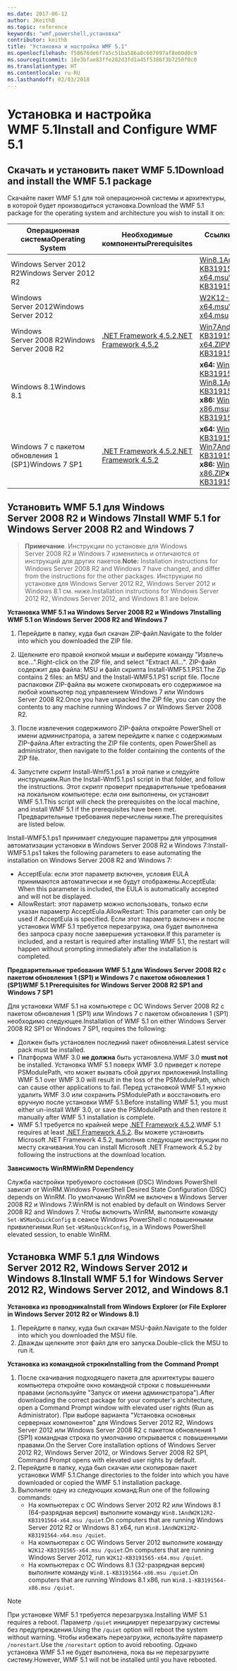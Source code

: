 ```yaml
---
ms.date: 2017-06-12
author: JKeithB
ms.topic: reference
keywords: "wmf,powershell,установка"
contributor: keithb
title: "Установка и настройка WMF 5.1"
ms.openlocfilehash: f58676de6f7a5c51ba586a8c607097af8e60d0c9
ms.sourcegitcommit: 18e3bfae83ffe282d3fd1a45f5386f3b7250f0c0
ms.translationtype: HT
ms.contentlocale: ru-RU
ms.lasthandoff: 02/03/2018
---
```

# <a name="install-and-configure-wmf-51"></a><span data-ttu-id="34073-103">Установка и настройка WMF 5.1</span><span class="sxs-lookup"><span data-stu-id="34073-103">Install and Configure WMF 5.1</span></span> #


## <a name="download-and-install-the-wmf-51-package"></a><span data-ttu-id="34073-104">Скачать и установить пакет WMF 5.1</span><span class="sxs-lookup"><span data-stu-id="34073-104">Download and install the WMF 5.1 package</span></span>

<span data-ttu-id="34073-105">Скачайте пакет WMF 5.1 для той операционной системы и архитектуры, в которой будет производиться установка.</span><span class="sxs-lookup"><span data-stu-id="34073-105">Download the WMF 5.1 package for the operating system and architecture you wish to install it on:</span></span>

| <span data-ttu-id="34073-106">Операционная система</span><span class="sxs-lookup"><span data-stu-id="34073-106">Operating System</span></span>       | <span data-ttu-id="34073-107">Необходимые компоненты</span><span class="sxs-lookup"><span data-stu-id="34073-107">Prerequisites</span></span>           | <span data-ttu-id="34073-108">Ссылки на пакеты</span><span class="sxs-lookup"><span data-stu-id="34073-108">Package Links</span></span>                          |
|------------------------|-------------------------|----------------------------------------|
| <span data-ttu-id="34073-109">Windows Server 2012 R2</span><span class="sxs-lookup"><span data-stu-id="34073-109">Windows Server 2012 R2</span></span> |                         | <span data-ttu-id="34073-110">[Win8.1AndW2K12R2-KB3191564-x64.msu][]</span><span class="sxs-lookup"><span data-stu-id="34073-110">[Win8.1AndW2K12R2-KB3191564-x64.msu][]</span></span> |
| <span data-ttu-id="34073-111">Windows Server 2012</span><span class="sxs-lookup"><span data-stu-id="34073-111">Windows Server 2012</span></span>    |                         | <span data-ttu-id="34073-112">[W2K12-KB3191565-x64.msu][]</span><span class="sxs-lookup"><span data-stu-id="34073-112">[W2K12-KB3191565-x64.msu][]</span></span>            |
| <span data-ttu-id="34073-113">Windows Server 2008 R2</span><span class="sxs-lookup"><span data-stu-id="34073-113">Windows Server 2008 R2</span></span> | <span data-ttu-id="34073-114">[.NET Framework 4.5.2][]</span><span class="sxs-lookup"><span data-stu-id="34073-114">[.NET Framework 4.5.2][]</span></span>| <span data-ttu-id="34073-115">[Win7AndW2K8R2-KB3191566-x64.ZIP][]</span><span class="sxs-lookup"><span data-stu-id="34073-115">[Win7AndW2K8R2-KB3191566-x64.ZIP][]</span></span>    |
| <span data-ttu-id="34073-116">Windows 8.1</span><span class="sxs-lookup"><span data-stu-id="34073-116">Windows 8.1</span></span>            |                         | <span data-ttu-id="34073-117">**x64:** [Win8.1AndW2K12R2-KB3191564-x64.msu][]</span><span class="sxs-lookup"><span data-stu-id="34073-117">**x64:** [Win8.1AndW2K12R2-KB3191564-x64.msu][]</span></span></br><span data-ttu-id="34073-118">**x86:** [Win8.1-KB3191564-x86.msu][]</span><span class="sxs-lookup"><span data-stu-id="34073-118">**x86:** [Win8.1-KB3191564-x86.msu][]</span></span> |
| <span data-ttu-id="34073-119">Windows 7 с пакетом обновления 1 (SP1)</span><span class="sxs-lookup"><span data-stu-id="34073-119">Windows 7 SP1</span></span>          | <span data-ttu-id="34073-120">[.NET Framework 4.5.2][]</span><span class="sxs-lookup"><span data-stu-id="34073-120">[.NET Framework 4.5.2][]</span></span>| <span data-ttu-id="34073-121">**x64:** [Win7AndW2K8R2-KB3191566-x64.ZIP][]</span><span class="sxs-lookup"><span data-stu-id="34073-121">**x64:** [Win7AndW2K8R2-KB3191566-x64.ZIP][]</span></span></br><span data-ttu-id="34073-122">**x86:** [Win7-KB3191566-x86.ZIP][]</span><span class="sxs-lookup"><span data-stu-id="34073-122">**x86:** [Win7-KB3191566-x86.ZIP][]</span></span> |

[.NET Framework 4.5.2]: https://www.microsoft.com/download/details.aspx?id=42642
[W2K12-KB3191565-x64.msu]: https://go.microsoft.com/fwlink/?linkid=839513
[Win7-KB3191566-x86.ZIP]: https://go.microsoft.com/fwlink/?linkid=839522
[Win7AndW2K8R2-KB3191566-x64.ZIP]: https://go.microsoft.com/fwlink/?linkid=839523
[Win8.1-KB3191564-x86.msu]: https://go.microsoft.com/fwlink/?linkid=839521
[Win8.1AndW2K12R2-KB3191564-x64.msu]: https://go.microsoft.com/fwlink/?linkid=839516

## <a name="install-wmf-51-for-windows-server-2008-r2-and-windows-7"></a><span data-ttu-id="34073-129">Установить WMF 5.1 для Windows Server 2008 R2 и Windows 7</span><span class="sxs-lookup"><span data-stu-id="34073-129">Install WMF 5.1 for Windows Server 2008 R2 and Windows 7</span></span>

> <span data-ttu-id="34073-130">**Примечание**. Инструкции по установке для Windows Server 2008 R2 и Windows 7 изменились и отличаются от инструкций для других пакетов.</span><span class="sxs-lookup"><span data-stu-id="34073-130">**Note:** Installation instructions for Windows Server 2008 R2 and Windows 7 have changed, and differ from the instructions for the other packages.</span></span> <span data-ttu-id="34073-131">Инструкции по установке для Windows Server 2012 R2, Windows Server 2012 и Windows 8.1 см. ниже.</span><span class="sxs-lookup"><span data-stu-id="34073-131">Installation instructions for Windows Server 2012 R2, Windows Server 2012, and Windows 8.1 are below.</span></span>

<span data-ttu-id="34073-132">**Установка WMF 5.1 на Windows Server 2008 R2 и Windows 7**</span><span class="sxs-lookup"><span data-stu-id="34073-132">**Installing WMF 5.1 on Windows Server 2008 R2 and Windows 7**</span></span>

1. <span data-ttu-id="34073-133">Перейдите в папку, куда был скачан ZIP-файл.</span><span class="sxs-lookup"><span data-stu-id="34073-133">Navigate to the folder into which you downloaded the ZIP file.</span></span>

2. <span data-ttu-id="34073-134">Щелкните его правой кнопкой мыши и выберите команду "Извлечь все...".</span><span class="sxs-lookup"><span data-stu-id="34073-134">Right-click on the ZIP file, and select "Extract All...".</span></span> <span data-ttu-id="34073-135">ZIP-файл содержит два файла: MSU и файл скрипта Install-WMF5.1.PS1.</span><span class="sxs-lookup"><span data-stu-id="34073-135">The Zip contains 2 files: an MSU and the Install-WMF5.1.PS1 script file.</span></span>
<span data-ttu-id="34073-136">После распаковки ZIP-файла вы можете скопировать его содержимое на любой компьютер под управлением Windows 7 или Windows Server 2008 R2.</span><span class="sxs-lookup"><span data-stu-id="34073-136">Once you have unpacked the ZIP file, you can copy the contents to any machine running Windows 7 or Windows Server 2008 R2.</span></span>

3. <span data-ttu-id="34073-137">После извлечения содержимого ZIP-файла откройте PowerShell от имени администратора, а затем перейдите к папке с содержимым ZIP-файла.</span><span class="sxs-lookup"><span data-stu-id="34073-137">After extracting the ZIP file contents, open PowerShell as administrator, then navigate to the folder containing the contents of the ZIP file.</span></span>

4. <span data-ttu-id="34073-138">Запустите скрипт Install-Wmf5.1.ps1 в этой папке и следуйте инструкциям.</span><span class="sxs-lookup"><span data-stu-id="34073-138">Run the Install-Wmf5.1.ps1 script in that folder, and follow the instructions.</span></span> <span data-ttu-id="34073-139">Этот скрипт проверит предварительные требования на локальном компьютере: если они выполнены, он установит WMF 5.1.</span><span class="sxs-lookup"><span data-stu-id="34073-139">This script will check the prerequisites on the local machine, and install WMF 5.1 if the prerequisites have been met.</span></span> <span data-ttu-id="34073-140">Предварительные требования перечислены ниже.</span><span class="sxs-lookup"><span data-stu-id="34073-140">The prerequisites are listed below.</span></span>

<span data-ttu-id="34073-141">Install-WMF5.1.ps1 принимает следующие параметры для упрощения автоматизации установки в Windows Server 2008 R2 и Windows 7:</span><span class="sxs-lookup"><span data-stu-id="34073-141">Install-WMF5.1.ps1 takes the following parameters to ease automating the installation on Windows Server 2008 R2 and Windows 7:</span></span>

- <span data-ttu-id="34073-142">AcceptEula: если этот параметр включен, условия EULA принимаются автоматически и не будут отображены.</span><span class="sxs-lookup"><span data-stu-id="34073-142">AcceptEula: When this parameter is included, the EULA is automatically accepted and will not be displayed.</span></span>
- <span data-ttu-id="34073-143">AllowRestart: этот параметр можно использовать, только если указан параметр AcceptEula.</span><span class="sxs-lookup"><span data-stu-id="34073-143">AllowRestart: This parameter can only be used if AcceptEula is specified.</span></span> <span data-ttu-id="34073-144">Если этот параметр включен и после установки WMF 5.1 требуется перезагрузка, она будет выполнена без запроса сразу после завершения установки.</span><span class="sxs-lookup"><span data-stu-id="34073-144">If this parameter is included, and a restart is required after installing WMF 5.1, the restart will happen without prompting immediately after the installation is completed.</span></span>

<span data-ttu-id="34073-145">**Предварительные требования WMF 5.1 для Windows Server 2008 R2 с пакетом обновления 1 (SP1) и Windows 7 с пакетом обновления 1 (SP1)**</span><span class="sxs-lookup"><span data-stu-id="34073-145">**WMF 5.1 Prerequisites for Windows Server 2008 R2 SP1 and Windows 7 SP1**</span></span>

<span data-ttu-id="34073-146">Для установки WMF 5.1 на компьютере с ОС Windows Server 2008 R2 с пакетом обновления 1 (SP1) или Windows 7 с пакетом обновления 1 (SP1) необходимо следующее.</span><span class="sxs-lookup"><span data-stu-id="34073-146">Installation of WMF 5.1 on either Windows Server 2008 R2 SP1 or Windows 7 SP1, requires the following:</span></span>
- <span data-ttu-id="34073-147">Должен быть установлен последний пакет обновления.</span><span class="sxs-lookup"><span data-stu-id="34073-147">Latest service pack must be installed.</span></span>
- <span data-ttu-id="34073-148">Платформа WMF 3.0 **не должна** быть установлена.</span><span class="sxs-lookup"><span data-stu-id="34073-148">WMF 3.0 **must not** be installed.</span></span> <span data-ttu-id="34073-149">Установка WMF 5.1 поверх WMF 3.0 приведет к потере PSModulePath, что может вызвать сбой других приложений.</span><span class="sxs-lookup"><span data-stu-id="34073-149">Installing WMF 5.1 over WMF 3.0 will result in the loss of the PSModulePath, which can cause other applications to fail.</span></span> <span data-ttu-id="34073-150">Перед установкой WMF 5.1 нужно удалить WMF 3.0 или сохранить PSModulePath и восстановить его вручную после установки WMF 5.1.</span><span class="sxs-lookup"><span data-stu-id="34073-150">Before installing WMF 5.1, you must either un-install WMF 3.0, or save the PSModulePath and then restore it manually after WMF 5.1 installation is complete.</span></span>
- <span data-ttu-id="34073-151">WMF 5.1 требуется по крайней мере [.NET Framework 4.5.2](https://www.microsoft.com/en-ca/download/details.aspx?id=42642).</span><span class="sxs-lookup"><span data-stu-id="34073-151">WMF 5.1 requires at least [.NET Framework 4.5.2](https://www.microsoft.com/en-ca/download/details.aspx?id=42642).</span></span>
<span data-ttu-id="34073-152">Вы можете установить Microsoft .NET Framework 4.5.2, выполнив следующие инструкции по месту скачивания.</span><span class="sxs-lookup"><span data-stu-id="34073-152">You can install Microsoft .NET Framework 4.5.2 by following the instructions at the download location.</span></span>

<span data-ttu-id="34073-153">**Зависимость WinRM**</span><span class="sxs-lookup"><span data-stu-id="34073-153">**WinRM Dependency**</span></span>

<span data-ttu-id="34073-154">Служба настройки требуемого состояния (DSC) Windows PowerShell зависит от WinRM.</span><span class="sxs-lookup"><span data-stu-id="34073-154">Windows PowerShell Desired State Configuration (DSC) depends on WinRM.</span></span>
<span data-ttu-id="34073-155">По умолчанию WinRM не включен в Windows Server 2008 R2 и Windows 7.</span><span class="sxs-lookup"><span data-stu-id="34073-155">WinRM is not enabled by default on Windows Server 2008 R2 and Windows 7.</span></span>
<span data-ttu-id="34073-156">Чтобы включить WinRM, выполните команду `Set-WSManQuickConfig` в сеансе Windows PowerShell с повышенными привилегиями.</span><span class="sxs-lookup"><span data-stu-id="34073-156">Run `Set-WSManQuickConfig`, in a Windows PowerShell elevated session, to enable WinRM.</span></span>


## <a name="install-wmf-51-for-windows-server-2012-r2-windows-server-2012-and-windows-81"></a><span data-ttu-id="34073-157">Установка WMF 5.1 для Windows Server 2012 R2, Windows Server 2012 и Windows 8.1</span><span class="sxs-lookup"><span data-stu-id="34073-157">Install WMF 5.1 for Windows Server 2012 R2, Windows Server 2012, and Windows 8.1</span></span>
<span data-ttu-id="34073-158">**Установка из проводника**</span><span class="sxs-lookup"><span data-stu-id="34073-158">**Install from Windows Explorer (or File Explorer in Windows Server 2012 R2 or Windows 8.1)**</span></span>

1. <span data-ttu-id="34073-159">Перейдите в папку, куда был скачан MSU-файл.</span><span class="sxs-lookup"><span data-stu-id="34073-159">Navigate to the folder into which you downloaded the MSU file.</span></span>
2. <span data-ttu-id="34073-160">Дважды щелкните этот файл для его запуска.</span><span class="sxs-lookup"><span data-stu-id="34073-160">Double-click the MSU to run it.</span></span>

<span data-ttu-id="34073-161">**Установка из командной строки**</span><span class="sxs-lookup"><span data-stu-id="34073-161">**Installing from the Command Prompt**</span></span>

1. <span data-ttu-id="34073-162">После скачивания подходящего пакета для архитектуры вашего компьютера откройте окно командной строки с повышенными правами (используйте "Запуск от имени администратора").</span><span class="sxs-lookup"><span data-stu-id="34073-162">After downloading the correct package for your computer's architecture, open a Command Prompt window with elevated user rights (Run as Administrator).</span></span> <span data-ttu-id="34073-163">При выборе варианта "Установка основных серверных компонентов" для Windows Server 2012 R2, Windows Server 2012 или Windows Server 2008 R2 с пакетом обновления 1 (SP1) командная строка по умолчанию открывается с повышенными правами.</span><span class="sxs-lookup"><span data-stu-id="34073-163">On the Server Core installation options of Windows Server 2012 R2, Windows Server 2012, or Windows Server 2008 R2 SP1, Command Prompt opens with elevated user rights by default.</span></span>
2. <span data-ttu-id="34073-164">Перейдите в папку, куда был скачан или скопирован пакет установки WMF 5.1.</span><span class="sxs-lookup"><span data-stu-id="34073-164">Change directories to the folder into which you have downloaded or copied the WMF 5.1 installation package.</span></span>
3. <span data-ttu-id="34073-165">Выполните одну из следующих команд:</span><span class="sxs-lookup"><span data-stu-id="34073-165">Run one of the following commands:</span></span>
   - <span data-ttu-id="34073-166">На компьютерах с ОС Windows Server 2012 R2 или Windows 8.1 (64-разрядная версия) выполните команду `Win8.1AndW2K12R2-KB3191564-x64.msu /quiet`.</span><span class="sxs-lookup"><span data-stu-id="34073-166">On computers that are running Windows Server 2012 R2 or Windows 8.1 x64, run `Win8.1AndW2K12R2-KB3191564-x64.msu /quiet`.</span></span>
   - <span data-ttu-id="34073-167">На компьютерах с ОС Windows Server 2012 выполните команду `W2K12-KB3191565-x64.msu /quiet`.</span><span class="sxs-lookup"><span data-stu-id="34073-167">On computers that are running Windows Server 2012, run `W2K12-KB3191565-x64.msu /quiet`.</span></span>
   - <span data-ttu-id="34073-168">На компьютерах с ОС Windows 8.1 (32-разрядная версия) выполните команду `Win8.1-KB3191564-x86.msu /quiet`.</span><span class="sxs-lookup"><span data-stu-id="34073-168">On computers that are running Windows 8.1 x86, run `Win8.1-KB3191564-x86.msu /quiet`.</span></span>

> [!NOTE]
> <span data-ttu-id="34073-169">При установке WMF 5.1 требуется перезагрузка.</span><span class="sxs-lookup"><span data-stu-id="34073-169">Installing WMF 5.1 requires a reboot.</span></span> <span data-ttu-id="34073-170">Параметр `/quiet` инициирует перезагрузку системы без предупреждения.</span><span class="sxs-lookup"><span data-stu-id="34073-170">Using the `/quiet` option will reboot the system without warning.</span></span>
> <span data-ttu-id="34073-171">Чтобы избежать перезагрузки, используйте параметр `/norestart`.</span><span class="sxs-lookup"><span data-stu-id="34073-171">Use the `/norestart` option to avoid rebooting.</span></span> <span data-ttu-id="34073-172">Однако установка WMF 5.1 не будет выполнена, пока вы не перезагрузите систему.</span><span class="sxs-lookup"><span data-stu-id="34073-172">However, WMF 5.1 will not be installed until you have rebooted.</span></span>